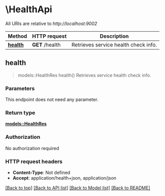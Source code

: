 # \HealthApi

All URIs are relative to *http://localhost:9002*

Method | HTTP request | Description
------------- | ------------- | -------------
[**health**](HealthApi.md#health) | **GET** /health | Retrieves service health check info.



## health

> models::HealthRes health()
Retrieves service health check info.

### Parameters

This endpoint does not need any parameter.

### Return type

[**models::HealthRes**](HealthRes.md)

### Authorization

No authorization required

### HTTP request headers

- **Content-Type**: Not defined
- **Accept**: application/health+json, application/json

[[Back to top]](#) [[Back to API list]](../README.md#documentation-for-api-endpoints) [[Back to Model list]](../README.md#documentation-for-models) [[Back to README]](../README.md)

